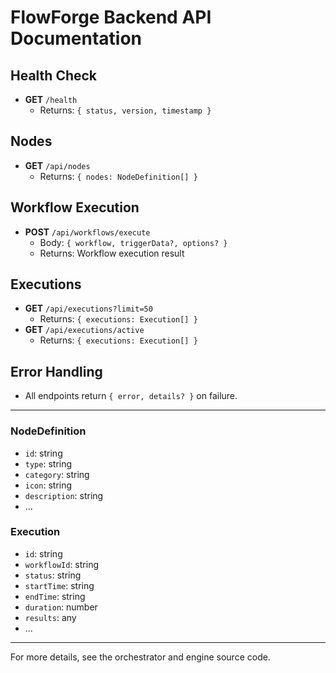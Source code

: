 # FlowForge Backend API Documentation

## Health Check

- **GET** `/health`
  - Returns: `{ status, version, timestamp }`

## Nodes

- **GET** `/api/nodes`
  - Returns: `{ nodes: NodeDefinition[] }`

## Workflow Execution

- **POST** `/api/workflows/execute`
  - Body: `{ workflow, triggerData?, options? }`
  - Returns: Workflow execution result

## Executions

- **GET** `/api/executions?limit=50`
  - Returns: `{ executions: Execution[] }`
- **GET** `/api/executions/active`
  - Returns: `{ executions: Execution[] }`

## Error Handling

- All endpoints return `{ error, details? }` on failure.

---

### NodeDefinition

- `id`: string
- `type`: string
- `category`: string
- `icon`: string
- `description`: string
- ...

### Execution

- `id`: string
- `workflowId`: string
- `status`: string
- `startTime`: string
- `endTime`: string
- `duration`: number
- `results`: any
- ...

---

For more details, see the orchestrator and engine source code.
